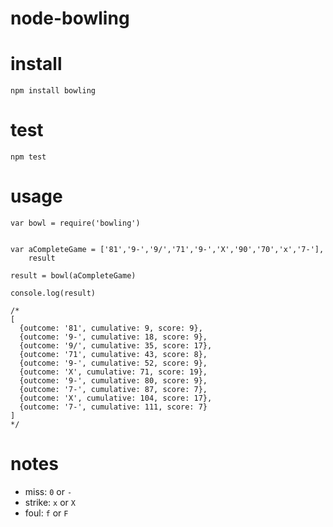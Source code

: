
# node-bowling


# install

    npm install bowling

# test

    npm test

# usage

    var bowl = require('bowling')


    var aCompleteGame = ['81','9-','9/','71','9-','X','90','70','x','7-'],
        result

    result = bowl(aCompleteGame)

    console.log(result)

    /*
    [
      {outcome: '81', cumulative: 9, score: 9},
      {outcome: '9-', cumulative: 18, score: 9},
      {outcome: '9/', cumulative: 35, score: 17},
      {outcome: '71', cumulative: 43, score: 8},
      {outcome: '9-', cumulative: 52, score: 9},
      {outcome: 'X', cumulative: 71, score: 19},
      {outcome: '9-', cumulative: 80, score: 9},
      {outcome: '7-', cumulative: 87, score: 7},
      {outcome: 'X', cumulative: 104, score: 17},
      {outcome: '7-', cumulative: 111, score: 7}
    ]
    */


# notes

- miss: `0` or `-`
- strike: `x` or `X`
- foul: `f` or `F`
